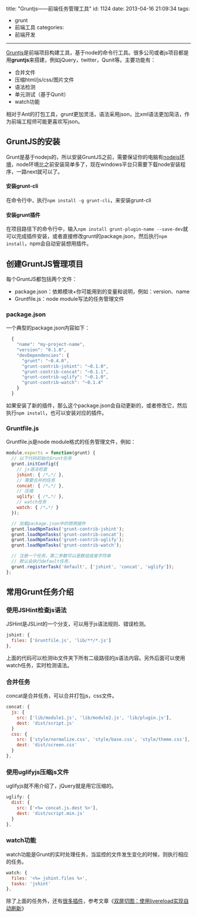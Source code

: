 title: "Gruntjs——前端任务管理工具"
id: 1124
date: 2013-04-16 21:09:34
tags:
- grunt
- 前端工具
categories:
- 前端开发
---

[Gruntjs](http://www.gruntjs.com)是前端项目构建工具，基于node的命令行工具。很多公司或者js项目都是用**gruntjs**来搭建，例如jQuery，twitter，Qunit等。主要功能有：

* 合并文件
* 压缩html/js/css/图片文件
* 语法检测
* 单元测试（基于Qunit）
* watch功能

相对于Ant的打包工具，grunt更加灵活，语法采用json，比xml语法更加简洁，作为前端工程师可能更喜欢写json。

## GruntJS的安装

Grunt是基于nodejs的，所以安装GruntJS之前，需要保证你的电脑有[nodejs环境](http://nodejs.org/)，node环境比之前安装简单多了，现在windows平台只需要下载node安装程序，一路next就可以了。

<!--more-->

#### 安装grunt-cli

在命令行中，执行`npm install -g grunt-cli`，来安装grunt-cli

#### 安装grunt插件

在项目路径下的命令行中，输入`npm install grunt-plugin-name --save-dev`就可以完成插件安装，或者直接修改grunt的package.json，然后执行`npm install`，npm会自动安装想用插件。

## 创建GruntJS管理项目

每个GruntJS都包括两个文件：

* package.json：依赖模块+你可能用到的变量和说明，例如：version、name
* Gruntfile.js：node module写法的任务管理文件


### package.json

一个典型的package.json内容如下：

```javascript
  {
    "name": "my-project-name",
    "version": "0.1.0",
    "devDependencies": {
      "grunt": "~0.4.0",
      "grunt-contrib-jshint": "~0.1.0",
      "grunt-contrib-concat": "~0.1.1",
      "grunt-contrib-uglify": "~0.1.0",
      "grunt-contrib-watch": "~0.1.4"
    }
  }
```

如果安装了新的插件，那么这个package.json会自动更新的，或者修改它，然后执行`npm install`，也可以安装对应的插件。

### Gruntfile.js

Gruntfile.js是node module格式的任务管理文件，例如：
```javascript
module.exports = function(grunt) {
  // 以下代码初始化Grunt任务
  grunt.initConfig({
    // js语法检查
    jshint: { /*…*/ },
    // 需要合并的任务
    concat: { /*…*/ },
    // 压缩
    uglify: { /*…*/ },
    // watch任务
    watch: { /*…*/ }
  });

  // 加载package.json中的想用插件
  grunt.loadNpmTasks('grunt-contrib-jshint');
  grunt.loadNpmTasks('grunt-contrib-concat');
  grunt.loadNpmTasks('grunt-contrib-uglify');
  grunt.loadNpmTasks('grunt-contrib-watch');

  // 注册一个任务，第二参数可以是数组或者字符串
  // 默认会执行default任务.
  grunt.registerTask('default', ['jshint', 'concat', 'uglify']);
};
```

## 常用Grunt任务介绍

### 使用JSHint检查js语法

JSHint是JSLint的一个分支，可以用于js语法规则、错误检测。
```javascript
jshint: {
  files: ['Gruntfile.js', 'lib/**/*.js']
},
```
上面的代码可以检测lib文件夹下所有二级路径的js语法内容。另外后面可以使用watch任务，实时检测语法。

### 合并任务

concat是合并任务，可以合并打包js，css文件。
```javascript
concat: {
  js: {
    src: ['lib/module1.js', 'lib/module2.js', 'lib/plugin.js'],
    dest: 'dist/script.js'
  }
  css: {
    src: ['style/normalize.css', 'style/base.css', 'style/theme.css'],
    dest: 'dist/screen.css'
  }
},
```

### 使用uglifyjs压缩js文件

uglifyjs就不用介绍了，jQuery就是用它压缩的。
```javascript
uglify: {
  dist: {
    src: ['<%= concat.js.dest %>'],
    dest: 'dist/script.min.js'
  }
},
```

### watch功能

watch功能是Grunt的实时处理任务，当监控的文件发生变化的时候，则执行相应的任务。
```javascript
watch: {
  files: '<%= jshint.files %>',
  tasks: 'jshint'
},
```

除了上面的任务外，还有[很多插件](http://gruntjs.com/plugins)，参考文章《[双屏切图：使用livereload实现自动刷新](http://js8.in/1122.html)》
